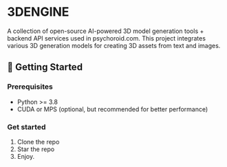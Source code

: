 # 3DENGINE

A collection of open-source AI-powered 3D model generation tools + backend API services used in psychoroid.com. This project integrates various 3D generation models for creating 3D assets from text and images.

## 🚀 Getting Started

### Prerequisites

- Python >= 3.8
- CUDA or MPS (optional, but recommended for better performance)

### Get started

1. Clone the repo
2. Star the repo
2. Enjoy.